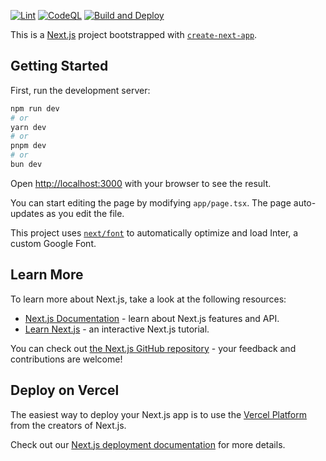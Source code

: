 [![Lint](https://github.com/k-taro56/coding-challenge/actions/workflows/lint.yml/badge.svg)](https://github.com/k-taro56/coding-challenge/actions/workflows/lint.yml)
[![CodeQL](https://github.com/k-taro56/coding-challenge/actions/workflows/github-code-scanning/codeql/badge.svg)](https://github.com/k-taro56/coding-challenge/actions/workflows/github-code-scanning/codeql)
[![Build and Deploy](https://github.com/k-taro56/coding-challenge/actions/workflows/gh-pages.yml/badge.svg)](https://github.com/k-taro56/coding-challenge/actions/workflows/gh-pages.yml)

This is a [Next.js](https://nextjs.org/) project bootstrapped with [`create-next-app`](https://github.com/vercel/next.js/tree/canary/packages/create-next-app).

## Getting Started

First, run the development server:

```bash
npm run dev
# or
yarn dev
# or
pnpm dev
# or
bun dev
```

Open [http://localhost:3000](http://localhost:3000) with your browser to see the result.

You can start editing the page by modifying `app/page.tsx`. The page auto-updates as you edit the file.

This project uses [`next/font`](https://nextjs.org/docs/basic-features/font-optimization) to automatically optimize and load Inter, a custom Google Font.

## Learn More

To learn more about Next.js, take a look at the following resources:

- [Next.js Documentation](https://nextjs.org/docs) - learn about Next.js features and API.
- [Learn Next.js](https://nextjs.org/learn) - an interactive Next.js tutorial.

You can check out [the Next.js GitHub repository](https://github.com/vercel/next.js/) - your feedback and contributions are welcome!

## Deploy on Vercel

The easiest way to deploy your Next.js app is to use the [Vercel Platform](https://vercel.com/new?utm_medium=default-template&filter=next.js&utm_source=create-next-app&utm_campaign=create-next-app-readme) from the creators of Next.js.

Check out our [Next.js deployment documentation](https://nextjs.org/docs/deployment) for more details.
